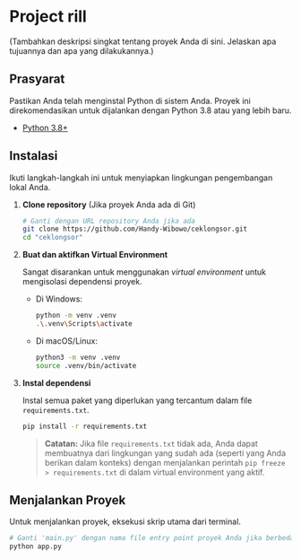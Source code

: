 # Project rill

(Tambahkan deskripsi singkat tentang proyek Anda di sini. Jelaskan apa tujuannya dan apa yang dilakukannya.)

## Prasyarat

Pastikan Anda telah menginstal Python di sistem Anda. Proyek ini direkomendasikan untuk dijalankan dengan Python 3.8 atau yang lebih baru.

- [Python 3.8+](https://www.python.org/downloads/)

## Instalasi

Ikuti langkah-langkah ini untuk menyiapkan lingkungan pengembangan lokal Anda.

1.  **Clone repository** (Jika proyek Anda ada di Git)

    ```bash
    # Ganti dengan URL repository Anda jika ada
    git clone https://github.com/Handy-Wibowo/ceklongsor.git
    cd "ceklongsor"
    ```

2.  **Buat dan aktifkan Virtual Environment**

    Sangat disarankan untuk menggunakan _virtual environment_ untuk mengisolasi dependensi proyek.

    - Di Windows:

      ```bash
      python -m venv .venv
      .\.venv\Scripts\activate
      ```

    - Di macOS/Linux:
      ```bash
      python3 -m venv .venv
      source .venv/bin/activate
      ```

3.  **Instal dependensi**

    Instal semua paket yang diperlukan yang tercantum dalam file `requirements.txt`.

    ```bash
    pip install -r requirements.txt
    ```

    > **Catatan:** Jika file `requirements.txt` tidak ada, Anda dapat membuatnya dari lingkungan yang sudah ada (seperti yang Anda berikan dalam konteks) dengan menjalankan perintah `pip freeze > requirements.txt` di dalam virtual environment yang aktif.

## Menjalankan Proyek

Untuk menjalankan proyek, eksekusi skrip utama dari terminal.

```bash
# Ganti 'main.py' dengan nama file entry point proyek Anda jika berbeda (misal: app.py)
python app.py
```

